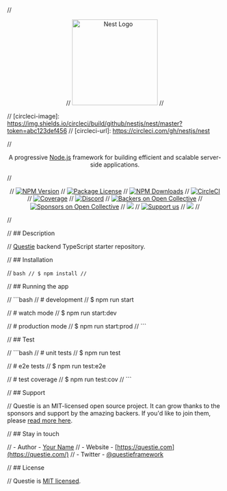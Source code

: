 // <p align="center">
//   <a href="http://nestjs.com/](https://res.cloudinary.com/dzupkbfvj/image/upload/v1715043711/image_z7sesj.png" target="blank"><img src="https://nestjs.com/img/logo-small.svg" width="200" alt="Nest Logo" /></a>
// </p>

// [circleci-image]: https://img.shields.io/circleci/build/github/nestjs/nest/master?token=abc123def456
// [circleci-url]: https://circleci.com/gh/nestjs/nest

// <p align="center">A progressive <a href="http://nodejs.org" target="_blank">Node.js</a> framework for building efficient and scalable server-side applications.</p>
//     <p align="center">
// <a href="https://www.npmjs.com/~nestjscore" target="_blank"><img src="https://img.shields.io/npm/v/@nestjs/core/svg" alt="NPM Version" /></a>
// <a href="https://www.npmjs.com/~nestjscore" target="_blank"><img src="https://img.shields.io/npm/l/@nestjs/core/svg" alt="Package License" /></a>
// <a href="https://www.npmjs.com/~nestjscore" target="_blank"><img src="https://img.shields.io/npm/dm/@nestjs/common/svg" alt="NPM Downloads" /></a>
// <a href="https://circleci.com/gh/nestjs/nest" target="_blank"><img src="https://img.shields.io/circleci/build/github/nestjs/nest/master" alt="CircleCI" /></a>
// <a href="https://coveralls.io/github/nestjs/nest?branch=master" target="_blank"><img src="https://coveralls.io/repos/github/nestjs/nest/badge.svg?branch=master#9" alt="Coverage" /></a>
// <a href="https://discord.gg/G7Qnnhy" target="_blank"><img src="https://img.shields.io/badge/discord-online-brightgreen.svg" alt="Discord"/></a>
// <a href="https://opencollective.com/nest#backer" target="_blank"><img src="https://opencollective.com/nest/backers/svg" alt="Backers on Open Collective" /></a>
// <a href="https://opencollective.com/nest#sponsor" target="_blank"><img src="https://opencollective.com/nest/sponsors/svg" alt="Sponsors on Open Collective" /></a>
//   <a href="https://paypal.me/kamilmysliwiec" target="_blank"><img src="https://img.shields.io/badge/Donate-PayPal-ff3f59.svg"/></a>
//     <a href="https://opencollective.com/nest#sponsor"  target="_blank"><img src="https://img.shields.io/badge/Support%20us-Open%20Collective-41B883.svg" alt="Support us"></a>
//   <a href="https://twitter.com/nestframework" target="_blank"><img src="https://img.shields.io/twitter/follow/nestframework.svg?style=social&label=Follow"></a>
// </p>
//   <!--[![Backers on Open Collective](https://opencollective.com/nest/backers/svg)](https://opencollective.com/nest#backer)
//   [![Sponsors on Open Collective](https://opencollective.com/nest/sponsors/svg)](https://opencollective.com/nest#sponsor)-->

// ## Description

// [Questie](https://github.com/yourusername/questie) backend TypeScript starter repository.

// ## Installation

// ```bash
// $ npm install
// ```

// ## Running the app

// ```bash
// # development
// $ npm run start

// # watch mode
// $ npm run start:dev

// # production mode
// $ npm run start:prod
// ```

// ## Test

// ```bash
// # unit tests
// $ npm run test

// # e2e tests
// $ npm run test:e2e

// # test coverage
// $ npm run test:cov
// ```

// ## Support

// Questie is an MIT-licensed open source project. It can grow thanks to the sponsors and support by the amazing backers. If you'd like to join them, please [read more here](https://docs.questie.com/support).

// ## Stay in touch

// - Author - [Your Name](https://yourwebsite.com)
// - Website - [https://questie.com](https://questie.com/)
// - Twitter - [@questieframework](https://twitter.com/questieframework)

// ## License

// Questie is [MIT licensed](LICENSE).
